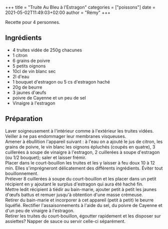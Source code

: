 +++
title = "Truite Au Bleu à l'Estragon"
categories = ["poissons"]
date = 2021-05-02T11:49:03+02:00
author = "Rémy"
+++

Recette pour 4 personnes.

<!--more-->
## Ingrédients

* 4 truites vidée de 250g chacunes
* 1 citron
* 6 grains de poivre
* 5 petits oignons
* 10cl de vin blanc sec
* 2l d'eau
* 1 bouquet d'estragon ou 5 cs d'estragon haché
* 20g de beurre
* 3 jaunes d'œufs
* poivre de Cayenne et un peu de sel
* Vinaigre à l'estragon

## Préparation

Laver soigneusement à l'intérieur comme à l'extérieur les truites vidées. Veiller à ne pas endommager leur membranes visqueuses.  
Amener à ébullition l'appareil suivant : à l'eau on a ajouté le jus de citron, les grains de poivre, le vin blanc les oignons épluchés (coupés en quatre), 3 cuillerées à soupe de vinaigre à l'estragon, 2 cuillerées à soupe d'estragon (ou 1/2 bouquet); saler et laisser frémir.  
Placer dans le court-bouillon les truites et les y laisser à feu doux 10 à 12 min. Elles s'imprégneront délicatement des différents ingrédients. Éviter tout bouillonnement.  
Prélever 8 cuillerées à soupe du court-bouillon et les placer dans un petit récipient en y ajoutant le surplus d'estragon qui aura été haché fin.  
Mettre ledit récipient à tiédir au bain-marie, ajouter petit à petit les jaunes d'œufs battus et remuer jusqu'à obtention d'une masse crémeuse.  
Retirer du bain-marie et incorporer à cet appareil (petit à petit) le beurre liquéfié. Rectifier l'assaisonnements à l'aide du sel, du poivre de Cayenne et d'un peu de vinaigre à l'estragon.  
Retirer les truites du court-bouillon, égoutter rapidement et les disposer sur assiettes? Napper de sauce ou servir celle-ci séparément.
